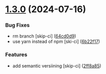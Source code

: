 # [1.3.0](https://github.com/Greenstand/treetracker-like/compare/v1.2.0...v1.3.0) (2024-07-16)


### Bug Fixes

* rm branch [skip-ci] ([64cd0d9](https://github.com/Greenstand/treetracker-like/commit/64cd0d9ea55a216e8c98bf8725f8a5e2dd0e2a4f))
* use yarn instead of npm [ski-ci] ([6b22f17](https://github.com/Greenstand/treetracker-like/commit/6b22f17a9fbec14038b35a670542f473bebed6ec))


### Features

* add semantic versiining [skip-ci] ([2ff8a85](https://github.com/Greenstand/treetracker-like/commit/2ff8a85db2e243d5fac58db97fa42a7ebcfdec7c))
